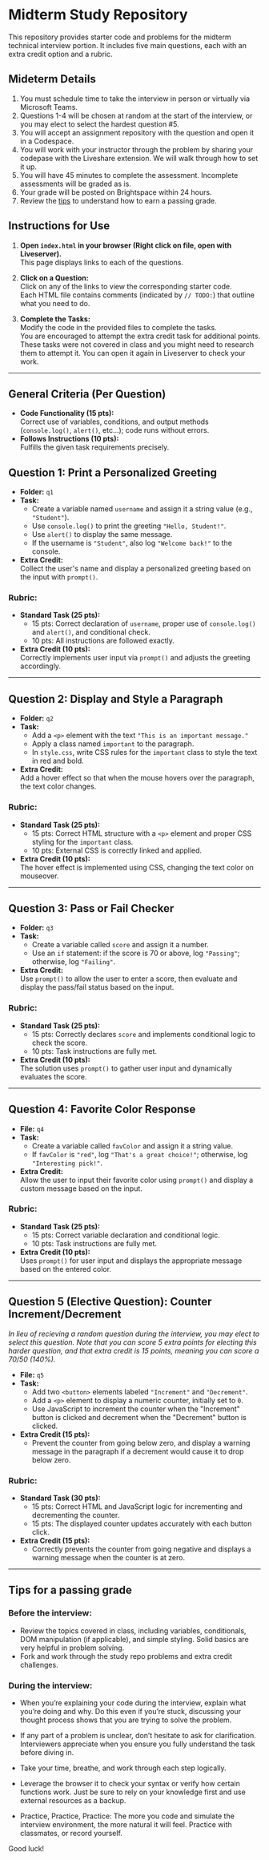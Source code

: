 # Midterm Study Repository

This repository provides starter code and problems for the midterm technical interview portion. It includes five main questions, each with an extra credit option and a rubric. 

## Mideterm Details 

1. You must schedule time to take the interview in person or virtually via Microsoft Teams.
1. Questions 1-4 will be chosen at random at the start of the interview, or you may elect to select the hardest question #5.
1. You will accept an assignment repository with the question and open it in a Codespace.
1. You will work with your instructor through the problem by sharing your codepase with the Liveshare extension. We will walk through how to set it up.
1. You will have 45 minutes to complete the assessment. Incomplete assessments will be graded as is.
1. Your grade will be posted on Brightspace within 24 hours.
1. Review the [tips](#tips-for-a-passing-grade) to understand how to earn a passing grade.

## Instructions for Use

1. **Open `index.html` in your browser (Right click on file, open with Liveserver).**  
   This page displays links to each of the questions.

2. **Click on a Question:**  
   Click on any of the links to view the corresponding starter code.  
   Each HTML file contains comments (indicated by `// TODO:`) that outline what you need to do.

3. **Complete the Tasks:**  
   Modify the code in the provided files to complete the tasks.  
   You are encouraged to attempt the extra credit task for additional points. These tasks were not covered in class and you might need to research them to attempt it. You can open it again in Liveserver to check your work.

---
## General Criteria (Per Question)
- **Code Functionality (15 pts):**  
  Correct use of variables, conditions, and output methods (`console.log()`, `alert()`, etc...); code runs without errors.
- **Follows Instructions (10 pts):**  
  Fulfills the given task requirements precisely.

## Question 1: Print a Personalized Greeting
- **Folder:** `q1`
- **Task:**
  - Create a variable named `username` and assign it a string value (e.g., `"Student"`).
  - Use `console.log()` to print the greeting `"Hello, Student!"`.
  - Use `alert()` to display the same message.
  - If the username is `"Student"`, also log `"Welcome back!"` to the console.
- **Extra Credit:**  
  Collect the user's name and display a personalized greeting based on the input with `prompt()`.

### Rubric:
- **Standard Task (25 pts):**
  - 15 pts: Correct declaration of `username`, proper use of `console.log()` and `alert()`, and conditional check.
  - 10 pts: All instructions are followed exactly.
- **Extra Credit (10 pts):**  
  Correctly implements user input via `prompt()` and adjusts the greeting accordingly.

---

## Question 2: Display and Style a Paragraph
- **Folder:** `q2`
- **Task:**
  - Add a `<p>` element with the text `"This is an important message."`
  - Apply a class named `important` to the paragraph.
  - In `style.css`, write CSS rules for the `important` class to style the text in red and bold.
- **Extra Credit:**  
  Add a hover effect so that when the mouse hovers over the paragraph, the text color changes.

### Rubric:
- **Standard Task (25 pts):**
  - 15 pts: Correct HTML structure with a `<p>` element and proper CSS styling for the `important` class.
  - 10 pts: External CSS is correctly linked and applied.
- **Extra Credit (10 pts):**  
  The hover effect is implemented using CSS, changing the text color on mouseover.

---

## Question 3: Pass or Fail Checker
- **Folder:** `q3`
- **Task:**
  - Create a variable called `score` and assign it a number.
  - Use an `if` statement: if the score is 70 or above, log `"Passing"`; otherwise, log `"Failing"`.
- **Extra Credit:**  
  Use `prompt()` to allow the user to enter a score, then evaluate and display the pass/fail status based on the input.

### Rubric:
- **Standard Task (25 pts):**
  - 15 pts: Correctly declares `score` and implements conditional logic to check the score.
  - 10 pts: Task instructions are fully met.
- **Extra Credit (10 pts):**  
  The solution uses `prompt()` to gather user input and dynamically evaluates the score.

---

## Question 4: Favorite Color Response
- **File:** `q4`
- **Task:**
  - Create a variable called `favColor` and assign it a string value.
  - If `favColor` is `"red"`, log `"That's a great choice!"`; otherwise, log `"Interesting pick!"`.
- **Extra Credit:**  
  Allow the user to input their favorite color using `prompt()` and display a custom message based on the input.

### Rubric:
- **Standard Task (25 pts):**
  - 15 pts: Correct variable declaration and conditional logic.
  - 10 pts: Task instructions are fully met.
- **Extra Credit (10 pts):**  
  Uses `prompt()` for user input and displays the appropriate message based on the entered color.

---

## Question 5 (Elective Question): Counter Increment/Decrement
_In lieu of recieving a random question during the interview, you may elect to select this question. Note that you can score 5 extra points for electing this harder question, and that extra credit is 15 points, meaning you can score a 70/50 (140%)._

- **File:** `q5`
- **Task:**
  - Add two `<button>` elements labeled `"Increment"` and `"Decrement"`.
  - Add a `<p>` element to display a numeric counter, initially set to `0`.
  - Use JavaScript to increment the counter when the "Increment" button is clicked and decrement when the "Decrement" button is clicked.
- **Extra Credit (15 pts):**
  - Prevent the counter from going below zero, and display a warning message in the paragraph if a decrement would cause it to drop below zero.
  
### Rubric:
- **Standard Task (30 pts):**
  - 15 pts: Correct HTML  and JavaScript logic for incrementing and decrementing the counter.
  - 15 pts: The displayed counter updates accurately with each button click.
- **Extra Credit (15 pts):**
  - Correctly prevents the counter from going negative and displays a warning message when the counter is at zero.
_________
## Tips for a passing grade

### Before the interview: 
- Review the topics covered in class, including variables, conditionals, DOM manipulation (if applicable), and simple styling. Solid basics are very helpful in problem solving.
- Fork and work through the study repo problems and extra credit challenges. 

### During the interview: 
- When you’re explaining your code during the interview, explain what you’re doing and why. Do this even if you’re stuck, discussing your thought process shows that you are trying to solve the problem.

- If any part of a problem is unclear, don’t hesitate to ask for clarification. Interviewers appreciate when you ensure you fully understand the task before diving in.
- Take your time, breathe, and work through each step logically.
- Leverage the browser it to check your syntax or verify how certain functions work. Just be sure to rely on your knowledge first and use external resources as a backup.
- Practice, Practice, Practice: The more you code and simulate the interview environment, the more natural it will feel. Practice with classmates, or record yourself.


Good luck!